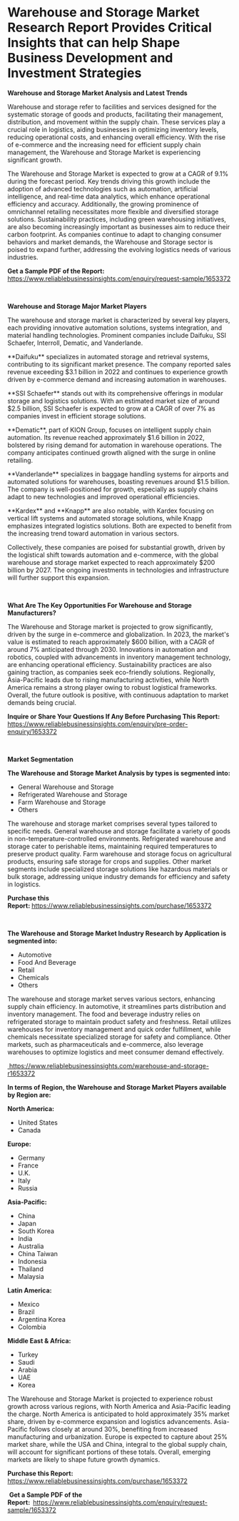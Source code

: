 <p><h1>Warehouse and Storage Market Research Report Provides Critical Insights that can help Shape Business Development and Investment Strategies</h1></p><p><strong>Warehouse and Storage Market Analysis and Latest Trends</strong></p>
<p><p>Warehouse and storage refer to facilities and services designed for the systematic storage of goods and products, facilitating their management, distribution, and movement within the supply chain. These services play a crucial role in logistics, aiding businesses in optimizing inventory levels, reducing operational costs, and enhancing overall efficiency. With the rise of e-commerce and the increasing need for efficient supply chain management, the Warehouse and Storage Market is experiencing significant growth. </p><p>The Warehouse and Storage Market is expected to grow at a CAGR of 9.1% during the forecast period. Key trends driving this growth include the adoption of advanced technologies such as automation, artificial intelligence, and real-time data analytics, which enhance operational efficiency and accuracy. Additionally, the growing prominence of omnichannel retailing necessitates more flexible and diversified storage solutions. Sustainability practices, including green warehousing initiatives, are also becoming increasingly important as businesses aim to reduce their carbon footprint. As companies continue to adapt to changing consumer behaviors and market demands, the Warehouse and Storage sector is poised to expand further, addressing the evolving logistics needs of various industries.</p></p>
<p><strong>Get a Sample PDF of the Report:&nbsp;</strong> <a href="https://www.reliablebusinessinsights.com/enquiry/request-sample/1653372?utm_campaign=3217&utm_medium=2&utm_source=Github&utm_content=ia&utm_term=16042025&utm_id=warehouse-and-storage">https://www.reliablebusinessinsights.com/enquiry/request-sample/1653372</a></p>
<p>&nbsp;</p>
<p><strong>Warehouse and Storage Major Market Players</strong></p>
<p><p>The warehouse and storage market is characterized by several key players, each providing innovative automation solutions, systems integration, and material handling technologies. Prominent companies include Daifuku, SSI Schaefer, Interroll, Dematic, and Vanderlande.</p><p>**Daifuku** specializes in automated storage and retrieval systems, contributing to its significant market presence. The company reported sales revenue exceeding $3.1 billion in 2022 and continues to experience growth driven by e-commerce demand and increasing automation in warehouses.</p><p>**SSI Schaefer** stands out with its comprehensive offerings in modular storage and logistics solutions. With an estimated market size of around $2.5 billion, SSI Schaefer is expected to grow at a CAGR of over 7% as companies invest in efficient storage solutions.</p><p>**Dematic**, part of KION Group, focuses on intelligent supply chain automation. Its revenue reached approximately $1.6 billion in 2022, bolstered by rising demand for automation in warehouse operations. The company anticipates continued growth aligned with the surge in online retailing.</p><p>**Vanderlande** specializes in baggage handling systems for airports and automated solutions for warehouses, boasting revenues around $1.5 billion. The company is well-positioned for growth, especially as supply chains adapt to new technologies and improved operational efficiencies.</p><p>**Kardex** and **Knapp** are also notable, with Kardex focusing on vertical lift systems and automated storage solutions, while Knapp emphasizes integrated logistics solutions. Both are expected to benefit from the increasing trend toward automation in various sectors.</p><p>Collectively, these companies are poised for substantial growth, driven by the logistical shift towards automation and e-commerce, with the global warehouse and storage market expected to reach approximately $200 billion by 2027. The ongoing investments in technologies and infrastructure will further support this expansion.</p></p>
<p>&nbsp;</p>
<p><strong>What Are The Key Opportunities For Warehouse and Storage Manufacturers?</strong></p>
<p><p>The Warehouse and Storage market is projected to grow significantly, driven by the surge in e-commerce and globalization. In 2023, the market's value is estimated to reach approximately $600 billion, with a CAGR of around 7% anticipated through 2030. Innovations in automation and robotics, coupled with advancements in inventory management technology, are enhancing operational efficiency. Sustainability practices are also gaining traction, as companies seek eco-friendly solutions. Regionally, Asia-Pacific leads due to rising manufacturing activities, while North America remains a strong player owing to robust logistical frameworks. Overall, the future outlook is positive, with continuous adaptation to market demands being crucial.</p></p>
<p><strong>Inquire or Share Your Questions If Any Before Purchasing This Report:</strong> <a href="https://www.reliablebusinessinsights.com/enquiry/pre-order-enquiry/1653372?utm_campaign=3217&utm_medium=2&utm_source=Github&utm_content=ia&utm_term=16042025&utm_id=warehouse-and-storage">https://www.reliablebusinessinsights.com/enquiry/pre-order-enquiry/1653372</a></p>
<p>&nbsp;</p>
<p><strong>Market Segmentation</strong></p>
<p><strong>The Warehouse and Storage Market Analysis by types is segmented into:</strong></p>
<p><ul><li>General Warehouse and Storage</li><li>Refrigerated Warehouse and Storage</li><li>Farm Warehouse and Storage</li><li>Others</li></ul></p>
<p><p>The warehouse and storage market comprises several types tailored to specific needs. General warehouse and storage facilitate a variety of goods in non-temperature-controlled environments. Refrigerated warehouse and storage cater to perishable items, maintaining required temperatures to preserve product quality. Farm warehouse and storage focus on agricultural products, ensuring safe storage for crops and supplies. Other market segments include specialized storage solutions like hazardous materials or bulk storage, addressing unique industry demands for efficiency and safety in logistics.</p></p>
<p><strong>Purchase this Report:&nbsp;</strong><a href="https://www.reliablebusinessinsights.com/purchase/1653372?utm_campaign=3217&utm_medium=2&utm_source=Github&utm_content=ia&utm_term=16042025&utm_id=warehouse-and-storage">https://www.reliablebusinessinsights.com/purchase/1653372</a></p>
<p>&nbsp;</p>
<p><strong>The Warehouse and Storage Market Industry Research by Application is segmented into:</strong></p>
<p><ul><li>Automotive</li><li>Food And Beverage</li><li>Retail</li><li>Chemicals</li><li>Others</li></ul></p>
<p><p>The warehouse and storage market serves various sectors, enhancing supply chain efficiency. In automotive, it streamlines parts distribution and inventory management. The food and beverage industry relies on refrigerated storage to maintain product safety and freshness. Retail utilizes warehouses for inventory management and quick order fulfillment, while chemicals necessitate specialized storage for safety and compliance. Other markets, such as pharmaceuticals and e-commerce, also leverage warehouses to optimize logistics and meet consumer demand effectively.</p></p>
<p><a href="https://www.reliablebusinessinsights.com/warehouse-and-storage-r1653372?utm_campaign=3217&utm_medium=2&utm_source=Github&utm_content=ia&utm_term=16042025&utm_id=warehouse-and-storage">&nbsp;https://www.reliablebusinessinsights.com/warehouse-and-storage-r1653372</a></p>
<p><strong>In terms of Region, the Warehouse and Storage Market Players available by Region are:</strong></p>
<p>
    <p> <strong> North America: </strong>
        <ul>
            <li>United States</li>
            <li>Canada</li>
        </ul>
        </p> 
    <p> <strong> Europe: </strong>
        <ul>
            <li>Germany</li>
            <li>France</li>
            <li>U.K.</li>
            <li>Italy</li>
            <li>Russia</li>
        </ul>
        </p> 
    <p> <strong> Asia-Pacific: </strong>
        <ul>
            <li>China</li>
            <li>Japan</li>
            <li>South Korea</li>
            <li>India</li>
            <li>Australia</li>
            <li>China Taiwan</li>
            <li>Indonesia</li>
            <li>Thailand</li>
            <li>Malaysia</li>
        </ul>
        </p> 
    <p> <strong> Latin America: </strong>
        <ul>
            <li>Mexico</li>
            <li>Brazil</li>
            <li>Argentina Korea</li>
            <li>Colombia</li>
        </ul>
        </p> 
    <p> <strong> Middle East & Africa: </strong>
        <ul>
            <li>Turkey</li>
            <li>Saudi</li>
            <li>Arabia</li>
            <li>UAE</li>
            <li>Korea</li>
        </ul>
    </p>
    </p>
<p><p>The Warehouse and Storage Market is projected to experience robust growth across various regions, with North America and Asia-Pacific leading the charge. North America is anticipated to hold approximately 35% market share, driven by e-commerce expansion and logistics advancements. Asia-Pacific follows closely at around 30%, benefiting from increased manufacturing and urbanization. Europe is expected to capture about 25% market share, while the USA and China, integral to the global supply chain, will account for significant portions of these totals. Overall, emerging markets are likely to shape future growth dynamics.</p></p>
<p><strong>Purchase this Report: </strong><a href="https://www.reliablebusinessinsights.com/purchase/1653372?utm_campaign=3217&utm_medium=2&utm_source=Github&utm_content=ia&utm_term=16042025&utm_id=warehouse-and-storage">https://www.reliablebusinessinsights.com/purchase/1653372</a></p>
<p>&nbsp;<strong>Get a Sample PDF of the Report:&nbsp;&nbsp;</strong><a href="https://www.reliablebusinessinsights.com/enquiry/request-sample/1653372?utm_campaign=3217&utm_medium=2&utm_source=Github&utm_content=ia&utm_term=16042025&utm_id=warehouse-and-storage">https://www.reliablebusinessinsights.com/enquiry/request-sample/1653372</a></p>
<p><strong></strong></p>
<p><p></p><p></p><p></p></p>
